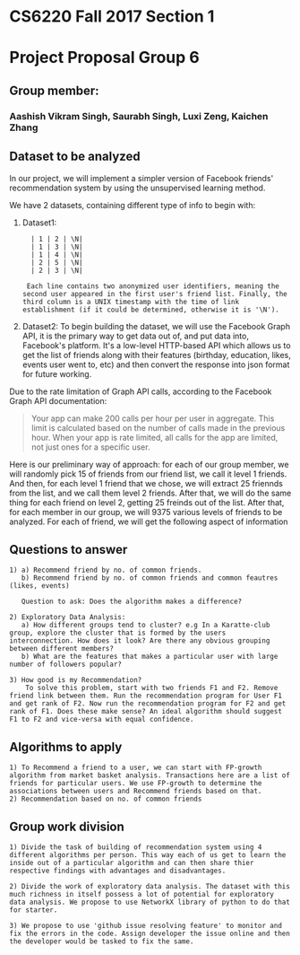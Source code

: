 # CS6220 Fall 2017 Section 1
# Project Proposal Group 6
## Group member: 
### Aashish Vikram Singh, Saurabh Singh, Luxi Zeng, Kaichen Zhang
## Dataset to be analyzed
In our project, we will implement a simpler version of Facebook friends' recommendation system by using the unsupervised learning method. 

We have 2 datasets, containing different type of info to begin with:
1) Dataset1:   

         | 1 | 2 | \N|
         | 1 | 3 | \N|
         | 1 | 4 | \N|
         | 2 | 5 | \N|
         | 2 | 3 | \N|
        
        Each line contains two anonymized user identifiers, meaning the second user appeared in the first user's friend list. Finally, the third column is a UNIX timestamp with the time of link establishment (if it could be determined, otherwise it is '\N').
        
2) Dataset2:  To begin building the dataset, we will use the Facebook Graph API, it is the primary way to get data out of, and put data into, Facebook's platform. It's a low-level HTTP-based API which allows us to get the list of friends along with their features (birthday, education, likes, events user went to, etc) and then convert the response into json format for future working. 

Due to the rate limitation of Graph API calls, according to the Facebook Graph API documentation: 
> Your app can make 200 calls per hour per user in aggregate. This limit is calculated based on the number of calls made in the previous hour. When your app is rate limited, all calls for the app are limited, not just ones for a specific user.

Here is our preliminary way of approach: for each of our group member, we will randomly pick 15 of friends from our friend list, we call it level 1 friends. And then, for each level 1 friend that we chose, we will extract 25 friennds from the list, and we call them level 2 friends. After that, we will do the same thing for each friend on level 2, getting 25 freinds out of the list. After that, for each member in our group, we will 9375 various levels of friends to be analyzed. For each of friend, we will get the following aspect of information
## Questions to answer

    1) a) Recommend friend by no. of common friends.
       b) Recommend friend by no. of common friends and common feautres (likes, events)
       
       Question to ask: Does the algorithm makes a difference?
       
    2) Exploratory Data Analysis:
       a) How different groups tend to cluster? e.g In a Karatte-club group, explore the cluster that is formed by the users interconnection. How does it look? Are there any obvious grouping between different members?
       b) What are the features that makes a particular user with large number of followers popular?

    3) How good is my Recommendation? 
        To solve this problem, start with two friends F1 and F2. Remove friend link between them. Run the recommendation program for User F1 and get rank of F2. Now run the recommendation program for F2 and get rank of F1. Does these make sense? An ideal algorithm should suggest F1 to F2 and vice-versa with equal confidence.
        

## Algorithms to apply

    1) To Recommend a friend to a user, we can start with FP-growth algorithm from market basket analysis. Transactions here are a list of friends for particular users. We use FP-growth to determine the associations between users and Recommend friends based on that.
    2) Recommendation based on no. of common friends

## Group work division
    1) Divide the task of building of recommendation system using 4 different algorithms per person. This way each of us get to learn the inside out of a particular algorithm and can then share thier respective findings with advantages and disadvantages.
    
    2) Divide the work of exploratory data analysis. The dataset with this much richness in itself possess a lot of potential for exploratory data analysis. We propose to use NetworkX library of python to do that for starter.
    
    3) We propose to use 'github issue resolving feature' to monitor and fix the errors in the code. Assign developer the issue online and then the developer would be tasked to fix the same.
